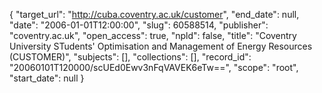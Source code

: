 {
  "target_url": "http://cuba.coventry.ac.uk/customer", 
  "end_date": null, 
  "date": "2006-01-01T12:00:00", 
  "slug": 60588514, 
  "publisher": "coventry.ac.uk", 
  "open_access": true, 
  "npld": false, 
  "title": "Coventry University STudents' Optimisation and Management of Energy Resources (CUSTOMER)", 
  "subjects": [], 
  "collections": [], 
  "record_id": "20060101T120000/scUEd0Ewv3nFqVAVEK6eTw==", 
  "scope": "root", 
  "start_date": null
}

